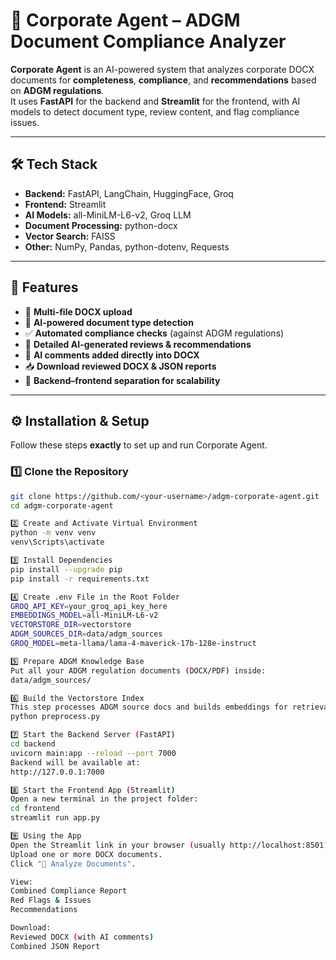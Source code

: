 # 📄 Corporate Agent – ADGM Document Compliance Analyzer

**Corporate Agent** is an AI-powered system that analyzes corporate DOCX documents for **completeness**, **compliance**, and **recommendations** based on **ADGM regulations**.  
It uses **FastAPI** for the backend and **Streamlit** for the frontend, with AI models to detect document type, review content, and flag compliance issues.

---

## 🛠 Tech Stack
- **Backend:** FastAPI, LangChain, HuggingFace, Groq
- **Frontend:** Streamlit
- **AI Models:** all-MiniLM-L6-v2, Groq LLM
- **Document Processing:** python-docx
- **Vector Search:** FAISS
- **Other:** NumPy, Pandas, python-dotenv, Requests

---

## 🚀 Features
- 📂 **Multi-file DOCX upload**
- 🤖 **AI-powered document type detection**
- ✅ **Automated compliance checks** (against ADGM regulations)
- 📝 **Detailed AI-generated reviews & recommendations**
- 💬 **AI comments added directly into DOCX**
- 📥 **Download reviewed DOCX & JSON reports**
- 🔄 **Backend–frontend separation for scalability**

---

## ⚙️ Installation & Setup

Follow these steps **exactly** to set up and run Corporate Agent.

### 1️⃣ Clone the Repository
```bash
git clone https://github.com/<your-username>/adgm-corporate-agent.git
cd adgm-corporate-agent

2️⃣ Create and Activate Virtual Environment
python -m venv venv
venv\Scripts\activate

3️⃣ Install Dependencies
pip install --upgrade pip
pip install -r requirements.txt

4️⃣ Create .env File in the Root Folder
GROQ_API_KEY=your_groq_api_key_here
EMBEDDINGS_MODEL=all-MiniLM-L6-v2
VECTORSTORE_DIR=vectorstore
ADGM_SOURCES_DIR=data/adgm_sources
GROQ_MODEL=meta-llama/lama-4-maverick-17b-128e-instruct

5️⃣ Prepare ADGM Knowledge Base
Put all your ADGM regulation documents (DOCX/PDF) inside:
data/adgm_sources/

6️⃣ Build the Vectorstore Index
This step processes ADGM source docs and builds embeddings for retrieval.
python preprocess.py

7️⃣ Start the Backend Server (FastAPI)
cd backend
uvicorn main:app --reload --port 7000
Backend will be available at:
http://127.0.0.1:7000

8️⃣ Start the Frontend App (Streamlit)
Open a new terminal in the project folder:
cd frontend
streamlit run app.py

9️⃣ Using the App
Open the Streamlit link in your browser (usually http://localhost:8501).
Upload one or more DOCX documents.
Click "🚀 Analyze Documents".

View:
Combined Compliance Report
Red Flags & Issues
Recommendations

Download:
Reviewed DOCX (with AI comments)
Combined JSON Report